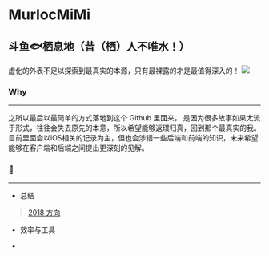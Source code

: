 # MurlocMiMi
## 斗鱼🐟栖息地（昔（栖）人不唯水！）
虚化的外表不足以探索到最真实的本源，只有最裸露的才是最值得深入的！
![](http://p88xz0cfk.bkt.clouddn.com/20180505152551021697787.jpg)
### Why
- - - -
之所以最后以最简单的方式落地到这个 Github 里面来， 是因为很多故事如果太流于形式，往往会失去原先的本意，所以希望能够返璞归真，回到那个最真实的我。
目前里面会以iOS相关的记录为主，但也会涉猎一些后端和前端的知识，未来希望能够在客户端和后端之间提出更深刻的见解。
### 📖
- - - -
* 总结
> [2018 方向](总结/2018方向)  
* 效率与工具
>   
* ​